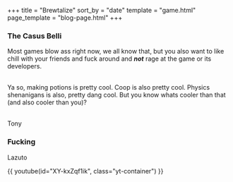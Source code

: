 +++
title = "Brewtalize"
sort_by = "date"
template = "game.html"
page_template = "blog-page.html"
+++

### The Casus Belli

Most games blow ass right now, we all know that, but you also want to like chill with your friends and fuck around and ***not*** rage at the game or its developers.

<br>
Ya so, making potions is pretty cool. Coop is also pretty cool. Physics shenanigans is also, pretty dang cool. But you know whats cooler than that (and also cooler than you)? 
<br>
<br>

Tony 

### Fucking

Lazuto

{{ youtube(id="XY-kxZqf1ik", class="yt-container") }}